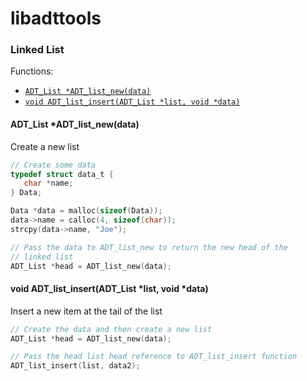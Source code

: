 # libadttools

### Linked List
Functions:
- [`ADT_List *ADT_list_new(data)`](https://github.com/joegasewicz/libadttools#adt_list-adt_list_newdata)
- [`void ADT_list_insert(ADT_List *list, void *data)`](https://github.com/joegasewicz/libadttools#void-adt_list_insertadt_list-list-void-data)

#### ADT_List *ADT_list_new(data)
Create a new list
```c
// Create some data
typedef struct data_t {
   char *name;
} Data;

Data *data = malloc(sizeof(Data));
data->name = calloc(4, sizeof(char));
strcpy(data->name, "Joe");

// Pass the data to ADT_list_new to return the new head of the
// linked list
ADT_List *head = ADT_list_new(data);
```

#### void ADT_list_insert(ADT_List *list, void *data)
Insert a new item at the tail of the list

```c
// Create the data and then create a new list
ADT_List *head = ADT_list_new(data);

// Pass the head list head reference to ADT_list_insert function
ADT_list_insert(list, data2);
```


